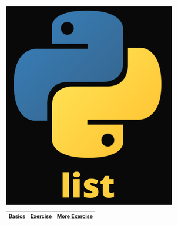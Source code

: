 ![Pythin_list_small.png](Pythin_list_small.png)

| [Basics]() | [Exercise]() | [More Exercise]() |
|------------|----------|-------|
